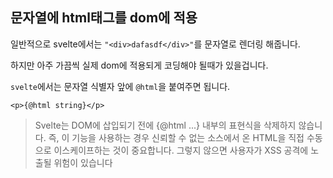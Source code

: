 ## 문자열에 html태그를 dom에 적용

일반적으로 svelte에서는 `"<div>dafasdf</div>"`를 문자열로 렌더링 해줍니다.

하지만 아주 가끔씩 실제 dom에 적용되게 코딩해야 될때가 있을겁니다.

`svelte`에서는 문자열 식별자 앞에 `@html`을 붙여주면 됩니다.

```svelte
<p>{@html string}</p>
```

> Svelte는 DOM에 삽입되기 전에 {@html ...} 내부의 표현식을 삭제하지 않습니다. 즉, 이 기능을 사용하는 경우 신뢰할 수 없는 소스에서 온 HTML을 직접 수동으로 이스케이프하는 것이 중요합니다. 그렇지 않으면 사용자가 XSS 공격에 노출될 위험이 있습니다
